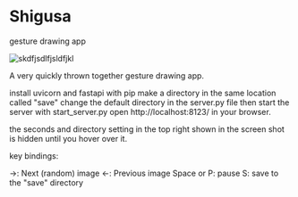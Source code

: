 # Shigusa
gesture drawing app

![skdfjsdlfjsldfjkl](https://github.com/IzumiGoshi/Shigusa/assets/93848375/1f04200e-5a6b-4055-b9b1-90c1e5322e02)

A very quickly thrown together gesture drawing app.

install uvicorn and fastapi with pip
make a directory in the same location called "save"
change the default directory in the server.py file
then start the server with start_server.py
open http://localhost:8123/ in your browser.

the seconds and directory setting in the top right shown in the screen shot is hidden until you hover over it.

key bindings:

->:             Next (random) image
<-:             Previous image
Space or P:     pause
S:              save to the "save" directory
